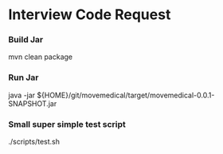 # Interview Code Request

### Build Jar
mvn clean package

### Run Jar
java -jar ${HOME}/git/movemedical/target/movemedical-0.0.1-SNAPSHOT.jar

### Small super simple test script
./scripts/test.sh
